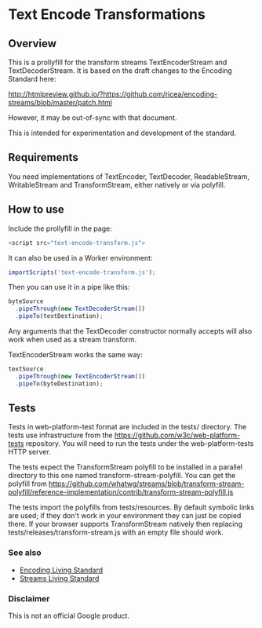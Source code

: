 # Text Encode Transformations

## Overview

This is a prollyfill for the transform streams TextEncoderStream and
TextDecoderStream. It is based on the draft changes to the Encoding Standard
here:

http://htmlpreview.github.io/?https://github.com/ricea/encoding-streams/blob/master/patch.html

However, it may be out-of-sync with that document.

This is intended for experimentation and development of the standard.

## Requirements

You need implementations of TextEncoder, TextDecoder, ReadableStream,
WritableStream and TransformStream, either natively or via polyfill.

## How to use

Include the prollyfill in the page:

```javascript
<script src="text-encode-transform.js">
```

It can also be used in a Worker environment:

```javascript
importScripts('text-encode-transform.js');
```

Then you can use it in a pipe like this:

```javascript
byteSource
  .pipeThrough(new TextDecoderStream())
  .pipeTo(textDestination);
```

Any arguments that the TextDecoder constructor normally accepts will also work
when used as a stream transform.

TextEncoderStream works the same way:

```javascript
textSource
  .pipeThrough(new TextEncoderStream())
  .pipeTo(byteDestination);
```

## Tests

Tests in web-platform-test format are included in the tests/ directory. The
tests use infrastructure from the https://github.com/w3c/web-platform-tests
repository. You will need to run the tests under the web-platform-tests HTTP
server.

The tests expect the TransformStream polyfill to be installed in a parallel
directory to this one named transform-stream-polyfill. You can get the polyfill
from
https://github.com/whatwg/streams/blob/transform-stream-polyfill/reference-implementation/contrib/transform-stream-polyfill.js

The tests import the polyfills from tests/resources. By default symbolic links
are used; if they don't work in your environment they can just be copied
there. If your browser supports TransformStream natively then replacing
tests/releases/transform-stream.js with an empty file should work.

### See also

 - [Encoding Living Standard][]
 - [Streams Living Standard][]

[Encoding Living Standard]: https://encoding.spec.whatwg.org/
[Streams Living Standard]: https://streams.spec.whatwg.org/

### Disclaimer

This is not an official Google product.
